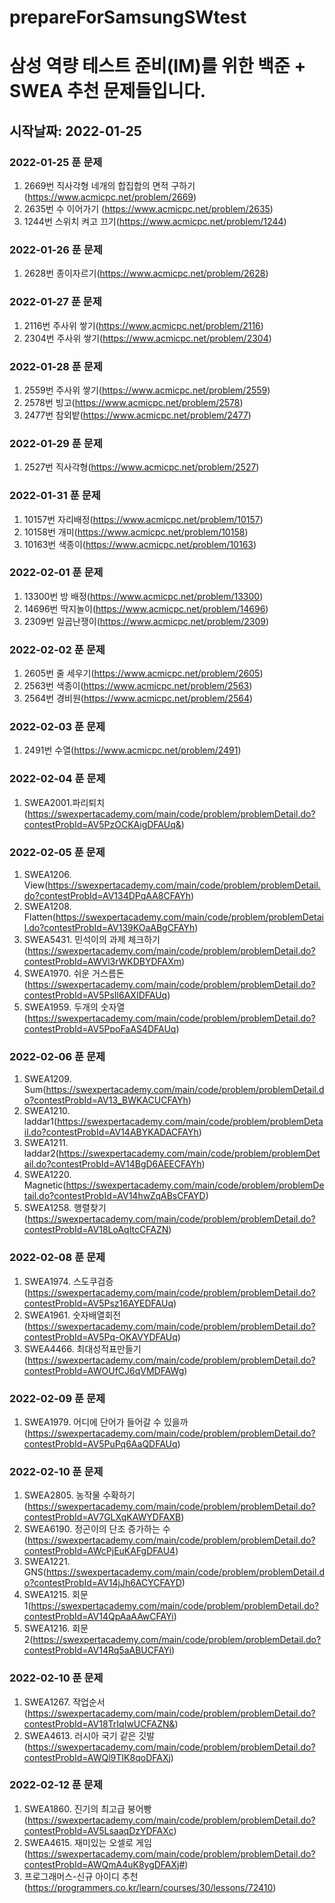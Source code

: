 # prepareForSamsungSWtest

# 삼성 역량 테스트 준비(IM)를 위한 백준 + SWEA 추천 문제들입니다.

## 시작날짜: 2022-01-25 

### 2022-01-25 푼 문제
1. 2669번 직사각형 네개의 합집합의 면적 구하기 (https://www.acmicpc.net/problem/2669)
2. 2635번 수 이어가기 (https://www.acmicpc.net/problem/2635)
3. 1244번 스위치 켜고 끄기(https://www.acmicpc.net/problem/1244)

### 2022-01-26 푼 문제
1. 2628번 종이자르기(https://www.acmicpc.net/problem/2628)

### 2022-01-27 푼 문제
1. 2116번 주사위 쌓기(https://www.acmicpc.net/problem/2116)
2. 2304번 주사위 쌓기(https://www.acmicpc.net/problem/2304)

### 2022-01-28 푼 문제
1. 2559번 주사위 쌓기(https://www.acmicpc.net/problem/2559)
2. 2578번 빙고(https://www.acmicpc.net/problem/2578)
3. 2477번 참외밭(https://www.acmicpc.net/problem/2477)

### 2022-01-29 푼 문제
1. 2527번 직사각형(https://www.acmicpc.net/problem/2527)

### 2022-01-31 푼 문제
1. 10157번 자리배정(https://www.acmicpc.net/problem/10157)
2. 10158번 개미(https://www.acmicpc.net/problem/10158)
3. 10163번 색종이(https://www.acmicpc.net/problem/10163)

### 2022-02-01 푼 문제
1. 13300번 방 배정(https://www.acmicpc.net/problem/13300)
2. 14696번 딱지놀이(https://www.acmicpc.net/problem/14696)
3. 2309번 일곱난쟁이(https://www.acmicpc.net/problem/2309)

### 2022-02-02 푼 문제
1. 2605번 줄 세우기(https://www.acmicpc.net/problem/2605)
2. 2563번 색종이(https://www.acmicpc.net/problem/2563)
3. 2564번 경비원(https://www.acmicpc.net/problem/2564)

### 2022-02-03 푼 문제
1. 2491번 수열(https://www.acmicpc.net/problem/2491)

### 2022-02-04 푼 문제
1. SWEA2001.파리퇴치(https://swexpertacademy.com/main/code/problem/problemDetail.do?contestProbId=AV5PzOCKAigDFAUq&)

### 2022-02-05 푼 문제
1. SWEA1206. View(https://swexpertacademy.com/main/code/problem/problemDetail.do?contestProbId=AV134DPqAA8CFAYh)
2. SWEA1208. Flatten(https://swexpertacademy.com/main/code/problem/problemDetail.do?contestProbId=AV139KOaABgCFAYh)
3. SWEA5431. 민석이의 과제 체크하기(https://swexpertacademy.com/main/code/problem/problemDetail.do?contestProbId=AWVl3rWKDBYDFAXm)
4. SWEA1970. 쉬운 거스름돈(https://swexpertacademy.com/main/code/problem/problemDetail.do?contestProbId=AV5PsIl6AXIDFAUq)
5. SWEA1959. 두개의 숫자열(https://swexpertacademy.com/main/code/problem/problemDetail.do?contestProbId=AV5PpoFaAS4DFAUq)

### 2022-02-06 푼 문제
1. SWEA1209. Sum(https://swexpertacademy.com/main/code/problem/problemDetail.do?contestProbId=AV13_BWKACUCFAYh)
2. SWEA1210. laddar1(https://swexpertacademy.com/main/code/problem/problemDetail.do?contestProbId=AV14ABYKADACFAYh)
3. SWEA1211. laddar2(https://swexpertacademy.com/main/code/problem/problemDetail.do?contestProbId=AV14BgD6AEECFAYh)
4. SWEA1220. Magnetic(https://swexpertacademy.com/main/code/problem/problemDetail.do?contestProbId=AV14hwZqABsCFAYD)
5. SWEA1258. 행렬찾기(https://swexpertacademy.com/main/code/problem/problemDetail.do?contestProbId=AV18LoAqItcCFAZN)

### 2022-02-08 푼 문제
1. SWEA1974. 스도쿠검증(https://swexpertacademy.com/main/code/problem/problemDetail.do?contestProbId=AV5Psz16AYEDFAUq)
2. SWEA1961. 숫자배열회전(https://swexpertacademy.com/main/code/problem/problemDetail.do?contestProbId=AV5Pq-OKAVYDFAUq)
3. SWEA4466. 최대성적표만들기(https://swexpertacademy.com/main/code/problem/problemDetail.do?contestProbId=AWOUfCJ6qVMDFAWg)

### 2022-02-09 푼 문제
1. SWEA1979. 어디에 단어가 들어갈 수 있을까(https://swexpertacademy.com/main/code/problem/problemDetail.do?contestProbId=AV5PuPq6AaQDFAUq)

### 2022-02-10 푼 문제
1. SWEA2805. 농작물 수확하기(https://swexpertacademy.com/main/code/problem/problemDetail.do?contestProbId=AV7GLXqKAWYDFAXB)
2. SWEA6190. 정곤이의 단조 증가하는 수(https://swexpertacademy.com/main/code/problem/problemDetail.do?contestProbId=AWcPjEuKAFgDFAU4)
3. SWEA1221. GNS(https://swexpertacademy.com/main/code/problem/problemDetail.do?contestProbId=AV14jJh6ACYCFAYD)
4. SWEA1215. 회문1(https://swexpertacademy.com/main/code/problem/problemDetail.do?contestProbId=AV14QpAaAAwCFAYi)
5. SWEA1216. 회문2(https://swexpertacademy.com/main/code/problem/problemDetail.do?contestProbId=AV14Rq5aABUCFAYi)

### 2022-02-10 푼 문제
1. SWEA1267. 작업순서(https://swexpertacademy.com/main/code/problem/problemDetail.do?contestProbId=AV18TrIqIwUCFAZN&)
2. SWEA4613. 러시아 국기 같은 깃발(https://swexpertacademy.com/main/code/problem/problemDetail.do?contestProbId=AWQl9TIK8qoDFAXj)

### 2022-02-12 푼 문제
1. SWEA1860. 진기의 최고급 붕어빵(https://swexpertacademy.com/main/code/problem/problemDetail.do?contestProbId=AV5LsaaqDzYDFAXc)
2. SWEA4615. 재미있는 오셀로 게임(https://swexpertacademy.com/main/code/problem/problemDetail.do?contestProbId=AWQmA4uK8ygDFAXj#)
3. 프로그래머스-신규 아이디 추천(https://programmers.co.kr/learn/courses/30/lessons/72410)